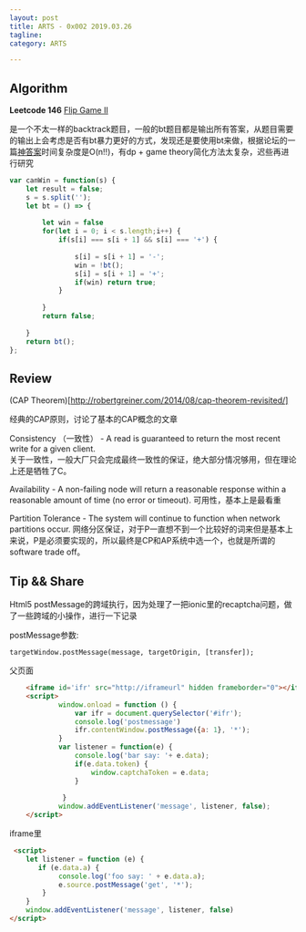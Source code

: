 ```yaml
---
layout: post
title: ARTS - 0x002 2019.03.26
tagline: 
category: ARTS

---
```


## Algorithm


**Leetcode 146** [Flip Game II](https://leetcode.com/problems/flip-game-ii/) 

是一个不太一样的backtrack题目，一般的bt题目都是输出所有答案，从题目需要的输出上会考虑是否有bt暴力更好的方式，发现还是要使用bt来做，根据论坛的一篇[神答案](https://leetcode.com/problems/flip-game-ii/discuss/73954/Theory-matters-from-Backtracking(128ms)-to-DP-(0ms))时间复杂度是O(n!!)，有dp + game theory简化方法太复杂，迟些再进行研究

```javascript
var canWin = function(s) {
    let result = false;
    s = s.split('');
    let bt = () => {
        
        let win = false
        for(let i = 0; i < s.length;i++) {
            if(s[i] === s[i + 1] && s[i] === '+') {
                
                s[i] = s[i + 1] = '-';
                win = !bt();
                s[i] = s[i + 1] = '+';
                if(win) return true;
            }
            
        }
        return false;
        
    }
    return bt();
};
```

## Review

(CAP Theorem)[http://robertgreiner.com/2014/08/cap-theorem-revisited/]

经典的CAP原则，讨论了基本的CAP概念的文章

Consistency （一致性） - A read is guaranteed to return the most recent write for a given client.  
关于一致性，一般大厂只会完成最终一致性的保证，绝大部分情况够用，但在理论上还是牺牲了C。

Availability - A non-failing node will return a reasonable response within a reasonable amount of time (no error or timeout).
可用性，基本上是最看重


Partition Tolerance - The system will continue to function when network partitions occur.
网络分区保证，对于P一直想不到一个比较好的词来但是基本上来说，P是必须要实现的，所以最终是CP和AP系统中选一个，也就是所谓的software trade off。



## Tip && Share

Html5 postMessage的跨域执行，因为处理了一把ionic里的recaptcha问题，做了一些跨域的小操作，进行一下记录

postMessage参数:
```
targetWindow.postMessage(message, targetOrigin, [transfer]);
```

父页面
```html
    <iframe id='ifr' src="http://iframeurl" hidden frameborder="0"></iframe>
    <script>
            window.onload = function () {
                var ifr = document.querySelector('#ifr');
                console.log('postmessage')
                ifr.contentWindow.postMessage({a: 1}, '*');
            }
            var listener = function(e) {
                console.log('bar say: '+ e.data);
                if(e.data.token) {
                    window.captchaToken = e.data;
                }
                
             }
            window.addEventListener('message', listener, false);
    </script>

```

iframe里
```html
 <script>
    let listener = function (e) {
       if (e.data.a) {
            console.log('foo say: ' + e.data.a);
            e.source.postMessage('get', '*');
        }
    }
    window.addEventListener('message', listener, false)
</script>
```